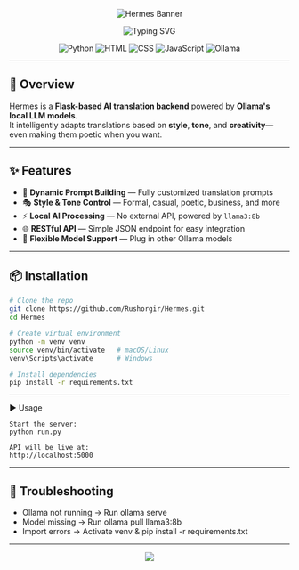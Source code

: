 <p align="center">
    <img src="https://capsule-render.vercel.app/api?type=waving&color=0:00ffcc,100:000000&height=200&section=header&text=Hermes%20%7C%20AI%20Translation%20Tool&fontSize=40&fontColor=ffffff&animation=fadeIn&fontAlignY=35" alt="Hermes Banner"/>
</p>

<p align="center">
  <img src="https://readme-typing-svg.herokuapp.com?font=Fira+Code&weight=600&size=22&pause=1000&color=00FFCC&center=true&vCenter=true&width=600&lines=Local+AI-Powered+Translations;Style+%7C+Tone+%7C+Poetic+Control;Built+With+Flask+%26+Ollama" alt="Typing SVG"/>
</p>

<p align="center">
  <img src="https://img.shields.io/badge/Python-3776AB?style=for-the-badge&logo=python&logoColor=white" alt="Python"/>
  <img src="https://img.shields.io/badge/HTML5-E34F26?style=for-the-badge&logo=html5&logoColor=white" alt="HTML"/>
  <img src="https://img.shields.io/badge/CSS3-1572B6?style=for-the-badge&logo=css3&logoColor=white" alt="CSS"/>
  <img src="https://img.shields.io/badge/JavaScript-F7DF1E?style=for-the-badge&logo=javascript&logoColor=black" alt="JavaScript"/>
  <img src="https://img.shields.io/badge/Ollama-00ffcc?style=for-the-badge" alt="Ollama"/>
</p>

---

## 🚀 Overview
Hermes is a **Flask-based AI translation backend** powered by **Ollama's local LLM models**.  
It intelligently adapts translations based on **style**, **tone**, and **creativity**—even making them poetic when you want.

---

## ✨ Features
- 🎯 **Dynamic Prompt Building** — Fully customized translation prompts
- 🎭 **Style & Tone Control** — Formal, casual, poetic, business, and more
- ⚡ **Local AI Processing** — No external API, powered by `llama3:8b`
- 🌐 **RESTful API** — Simple JSON endpoint for easy integration
- 🔄 **Flexible Model Support** — Plug in other Ollama models

---

## 📦 Installation
```bash
# Clone the repo
git clone https://github.com/Rushorgir/Hermes.git
cd Hermes

# Create virtual environment
python -m venv venv
source venv/bin/activate   # macOS/Linux
venv\Scripts\activate      # Windows

# Install dependencies
pip install -r requirements.txt
```
---

▶️ Usage

```
Start the server:
python run.py

API will be live at:
http://localhost:5000
```
---

## 🐛 Troubleshooting
- Ollama not running → Run ollama serve
- Model missing → Run ollama pull llama3:8b
- Import errors → Activate venv & pip install -r requirements.txt

---

<p align="center">
  <img src="https://capsule-render.vercel.app/api?type=waving&color=0:000000,100:00ffcc&height=100&section=footer"/>
</p>
